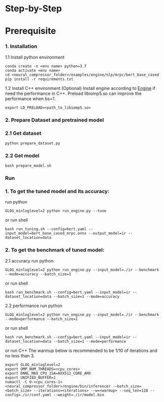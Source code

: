 # Step-by-Step

# Prerequisite

### 1. Installation
1.1 Install python environment
```shell
conda create -n <env name> python=3.7
conda activate <env name>
cd <neural_compressor_folder>/examples/engine/nlp/mrpc/bert_base_cased
pip install -r requirements.txt
```
1.2 Install C++ environment (Optional)
Install engine according to [Engine](../../../../docs/engine.md) if need the performance in C++.
Preload libiomp5.so can improve the performance when bs=1.
```
export LD_PRELOAD=<path_to_libiomp5.so>
```
### 2. Prepare Dataset and pretrained model

### 2.1 Get dataset

```shell
python prepare_dataset.py
```

### 2.2 Get model

```shell
bash prepare_model.sh
```

### Run

### 1. To get the tuned model and its accuracy:
  run python
  ```shell
  GLOG_minloglevel=2 python run_engine.py --tune
  ```
  or run shell
  ```shell
  bash run_tuning.sh --config=bert.yaml --input_model=bert_base_cased_mrpc.onnx --output_model=ir --dataset_location=data
  ```

### 2. To get the benchmark of tuned model:
  2.1 accuracy
  run python
  ```shell
  GLOG_minloglevel=2 python run_engine.py --input_model=./ir --benchmark --mode=accuracy --batch_size=1
  ```
  or run shell
  ```shell
  bash run_benchmark.sh --config=bert.yaml --input_model=ir --dataset_location=data --batch_size=1 --mode=accuracy
  ```

  2.2 performance
  run python
  ```shell
  GLOG_minloglevel=2 python run_engine.py --input_model=./ir --benchmark --mode=performance --batch_size=1
  ```
  or run shell
  ```shell
  bash run_benchmark.sh --config=bert.yaml --input_model=ir --dataset_location=data --batch_size=1 --mode=performance
  ```
  or run C++
  The warmup below is recommended to be 1/10 of iterations and no less than 3.
  ```
  export GLOG_minloglevel=2
  export OMP_NUM_THREADS=<cpu_cores>
  export DNNL_MAX_CPU_ISA=AVX512_CORE_AMX
  export UNIFIED_BUFFER=1
  numactl -C 0-<cpu_cores-1> <neural_compressor_folder>/engine/bin/inferencer --batch_size=<batch_size> --iterations=<iterations> --w=<warmup> --seq_len=128 --config=./ir/conf.yaml --weight=./ir/model.bin
  ```

